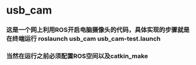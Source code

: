 # usb_cam
### 这是一个网上利用ROS开启电脑摄像头的代码，具体实现的步骤就是在终端运行   roslaunch usb_cam usb_cam-test.launch
### 当然在运行之前必须配置ROS空间以及catkin_make
